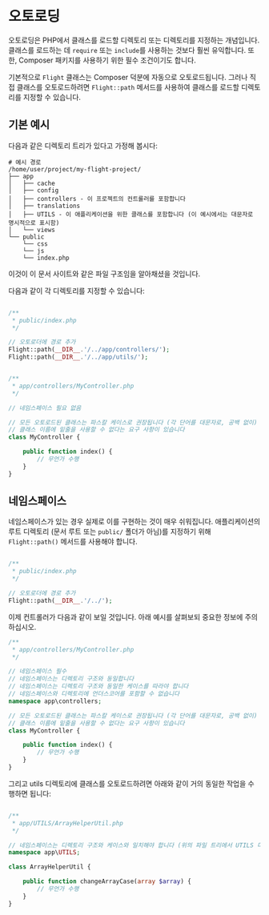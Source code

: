# 오토로딩

오토로딩은 PHP에서 클래스를 로드할 디렉토리 또는 디렉토리를 지정하는 개념입니다. 클래스를 로드하는 데 `require` 또는 `include`를 사용하는 것보다 훨씬 유익합니다. 또한, Composer 패키지를 사용하기 위한 필수 조건이기도 합니다.

기본적으로 `Flight` 클래스는 Composer 덕분에 자동으로 오토로드됩니다. 그러나 직접 클래스를 오토로드하려면 `Flight::path` 메서드를 사용하여 클래스를 로드할 디렉토리를 지정할 수 있습니다.

## 기본 예시

다음과 같은 디렉토리 트리가 있다고 가정해 봅시다:

```text
# 예시 경로
/home/user/project/my-flight-project/
├── app
│   ├── cache
│   ├── config
│   ├── controllers - 이 프로젝트의 컨트롤러를 포함합니다
│   ├── translations
│   ├── UTILS - 이 애플리케이션을 위한 클래스를 포함합니다 (이 예시에서는 대문자로 명시적으로 표시함)
│   └── views
└── public
    └── css
	└── js
	└── index.php
```

이것이 이 문서 사이트와 같은 파일 구조임을 알아채셨을 것입니다.

다음과 같이 각 디렉토리를 지정할 수 있습니다:

```php

/**
 * public/index.php
 */

// 오토로더에 경로 추가
Flight::path(__DIR__.'/../app/controllers/');
Flight::path(__DIR__.'/../app/utils/');


/**
 * app/controllers/MyController.php
 */

// 네임스페이스 필요 없음

// 모든 오토로드된 클래스는 파스칼 케이스로 권장됩니다 (각 단어를 대문자로, 공백 없이)
// 클래스 이름에 밑줄을 사용할 수 없다는 요구 사항이 있습니다
class MyController {

	public function index() {
		// 무언가 수행
	}
}
```

## 네임스페이스

네임스페이스가 있는 경우 실제로 이를 구현하는 것이 매우 쉬워집니다. 애플리케이션의 루트 디렉토리 (문서 루트 또는 `public/` 폴더가 아님)를 지정하기 위해 `Flight::path()` 메서드를 사용해야 합니다.

```php

/**
 * public/index.php
 */

// 오토로더에 경로 추가
Flight::path(__DIR__.'/../');
```

이제 컨트롤러가 다음과 같이 보일 것입니다. 아래 예시를 살펴보되 중요한 정보에 주의하십시오.

```php
/**
 * app/controllers/MyController.php
 */

// 네임스페이스 필수
// 네임스페이스는 디렉토리 구조와 동일합니다
// 네임스페이스는 디렉토리 구조와 동일한 케이스를 따라야 합니다
// 네임스페이스와 디렉토리에 언더스코어를 포함할 수 없습니다
namespace app\controllers;

// 모든 오토로드된 클래스는 파스칼 케이스로 권장됩니다 (각 단어를 대문자로, 공백 없이)
// 클래스 이름에 밑줄을 사용할 수 없다는 요구 사항이 있습니다
class MyController {

	public function index() {
		// 무언가 수행
	}
}
```

그리고 utils 디렉토리에 클래스를 오토로드하려면 아래와 같이 거의 동일한 작업을 수행하면 됩니다:

```php

/**
 * app/UTILS/ArrayHelperUtil.php
 */

// 네임스페이스는 디렉토리 구조와 케이스와 일치해야 합니다 (위의 파일 트리에서 UTILS 디렉토리가 모두 대문자임에 주목)
namespace app\UTILS;

class ArrayHelperUtil {

	public function changeArrayCase(array $array) {
		// 무언가 수행
	}
}
```
